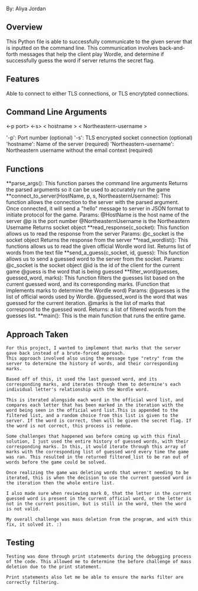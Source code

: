 By: Aliya Jordan


## Overview
This Python file is able to successfully communicate to the given server that is inputted on the command line. This communication involves back-and-forth messages that help the client play Wordle, and determine if successfully guess the word if server returns the secret flag. 

## Features
Able to connect to either TLS connections, or TLS encrytpted connections. 

## Command Line Arguments
<-p port> <-s> < hostname > < Northeastern-username >

'-p': Port number (optional)
'-s': TLS encrypted socket connection (optional)
'hostname': Name of the server (required)
'Northeastern-username': Northeastern username without the email context (required)

## Functions

**parse_args(): 
    This function parses the command line arguments
    Returns the parsed arguments so it can be used to accurately run the game
**connect_to_server(HostName, p, s, NortheasternUsername):
    This function allows the connection to the server with the parsed argument. Once connected, it will send a "hello" message to server in JSON format to initiate protocol for the game.
    Params:
        @HostName is the host name of the server
        @p is the port number
        @NortheasternUsername is the Northeastern Username
    Returns socket object
**read_response(c_socket):
    This function allows us to read the response from the server
    Params:
        @c_socket is the socket object
    Returns the response from the server 
**read_wordlist():
    This functions allows us to read the given official Wordle word list.
    Returns list of words from the text file
**send_a_guess(c_socket, id, guess):
    This function allows us to send a guessed word to the server from the socket. 
    Params:
        @c_socket is the socket object
        @id is the id of the client for the current game
        @guess is the word that is being guessed
**filter_word(guesses, guessed_word, marks):
    This function filters the guesses list based on the current guessed word, and its corresponding marks. 
    (Function that implements marks to determine the Wordle word)
    Params:
        @guesses is the list of official words used by Wordle. 
        @guessed_word is the word that was guessed for the current iteration.
        @marks is the list of marks that correspond to the guessed word.
    Returns: a list of filtered words from the guesses list. 
**main():
    This is the main function that runs the entire game.

## Approach Taken
    For this project, I wanted to implement that marks that the server gave back instead of a brute-forced approach. 
    This approach involved also using the message type "retry" from the server to determine the history of words, and their corresponding marks. 

    Based off of this, it used the last guessed word, and its corresponding marks, and iterates through them to determine's each individual letter's relationship with the Wordle word. 

    This is iterated alongside each word in the official word list, and compares each letter that has been marked in the iteration with the word being seen in the official word list.This is appended to the filtered list, and a random choice from this list is given to the server. If the word is correct, then will be given the secret flag. If the word is not correct, this process is redone.  

    Some challenges that happened was before coming up with this final solution, I just used the entire history of guessed words, with their corresponding marks. In this, it would iterate through this array of marks with the corresponding list of guessed word every time the game was ran. This resulted in the returned filtered_list to be ran out of words before the game could be solved. 

    Once realizing the game was deleting words that weren't needing to be iterated, this is when the decision to use the current guessed word in the iteration then the whole entire list. 

    I also made sure when reviewing mark 0, that the letter in the current guessed word is present in the current official word, or the letter is not in the current position, but is still in the word, then the word is not valid. 

    My overall challenge was mass deletion from the program, and with this fix, it solved it. :)

## Testing
    Testing was done through print statements during the debugging process of the code. This allowed me to determine the before challenge of mass deletion due to the print statement. 

    Print statements also let me be able to ensure the marks filter are correctly filtering. 



